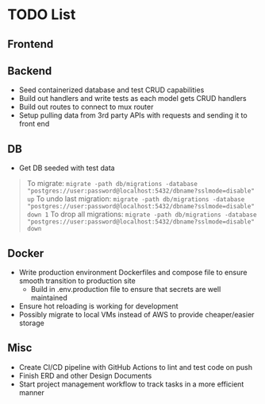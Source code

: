 # TODO List

## Frontend

## Backend

- Seed containerized database and test CRUD capabilities
- Build out handlers and write tests as each model gets CRUD handlers
- Build out routes to connect to mux router
- Setup pulling data from 3rd party APIs with requests and sending it to front end

## DB

- Get DB seeded with test data

> To migrate: `migrate -path db/migrations -database "postgres://user:password@localhost:5432/dbname?sslmode=disable" up`
> To undo last migration: `migrate -path db/migrations -database "postgres://user:password@localhost:5432/dbname?sslmode=disable" down 1`
> To drop all migrations: `migrate -path db/migrations -database "postgres://user:password@localhost:5432/dbname?sslmode=disable" down`

## Docker

- Write production environment Dockerfiles and compose file to ensure smooth transition to production site
  - Build in .env.production file to ensure that secrets are well maintained
- Ensure hot reloading is working for development
- Possibly migrate to local VMs instead of AWS to provide cheaper/easier storage

## Misc

- Create CI/CD pipeline with GitHub Actions to lint and test code on push
- Finish ERD and other Design Documents
- Start project management workflow to track tasks in a more efficient manner
